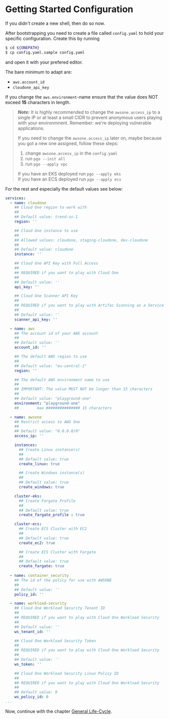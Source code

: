 # Getting Started Configuration

If you didn't create a new shell, then do so now.

After bootstrapping you need to create a file called `config.yaml` to hold your specific configuration. Create this by running

```sh
$ cd ${ONEPATH}
$ cp config.yaml.sample config.yaml
```

and open it with your prefered editor.

The bare minimum to adapt are:

- `aws.account_id`
- `cloudone_api_key`

If you change the `aws.environment`-name ensure that the value does NOT exceed **15** characters in length.

> ***Note:*** It is highly recommended to change the `awsone.access_ip` to a single IP or at least a small CIDR to prevent anonymous users playing with your environmnent. Remember: we're deploying vulnerable applications.
> 
> If you need to change the `awsone.access_ip` later on, maybe because you got a new one assigned, follow these steps:
> 
> 1. change `awsone.access_ip` in the `config.yaml`
> 2. run `pgo --init all`
> 3. run `pgo --apply vpc`
> 
> If you have an EKS deployed run `pgo --apply eks`  
> If you have an ECS deployed run `pgo --apply ecs`

For the rest and especially the default values see below:

```yaml
services:
  - name: cloudone
    ## Cloud One region to work with
    ## 
    ## Default value: trend-us-1
    region: ''

    ## Cloud One instance to use
    ##
    ## Allowed values: cloudone, staging-cloudone, dev-cloudone
    ## 
    ## Default value: cloudone
    instance: ''

    ## Cloud One API Key with Full Access
    ## 
    ## REQUIRED if you want to play with Cloud One
    ##
    ## Default value: ''
    api_key: ''

    ## Cloud One Scanner API Key
    ## 
    ## REQUIRED if you want to play with Artifac Scanning as a Service
    ##
    ## Default value: ''
    scanner_api_key: ''

  - name: aws
    ## The account id of your AWS account
    ## 
    ## Default value: ''
    account_id: ''

    ## The default AWS region to use
    ## 
    ## Default value: "eu-central-1"
    region: ''

    ## The default AWS environment name to use
    ## 
    ## IMPORTANT: The value MUST NOT be longer than 15 characters
    ##
    ## Default value: "playground-one"
    environment: "playground-one"
    ##        max ############### 15 characters

  - name: awsone
    ## Restrict access to AWS One
    ## 
    ## Default value: "0.0.0.0/0"
    access_ip: ''

    instances:
      ## Create Linux instance(s)
      ## 
      ## Default value: true
      create_linux: true

      ## Create Windows instance(s)
      ## 
      ## Default value: true
      create_windows: true

    cluster-eks:
      ## Create Fargate Profile
      ## 
      ## Default value: true
      create_fargate_profile : true

    cluster-ecs:
      ## Create ECS Cluster with EC2
      ## 
      ## Default value: true
      create_ec2: true

      ## Create ECS Cluster with Fargate
      ## 
      ## Default value: true
      create_fargate: true
      
  - name: container_security
    ## The id of the policy for use with AWSONE
    ## 
    ## Default value: ''
    policy_id: ''

  - name: workload-security
    ## Cloud One Workload Security Tenant ID
    ## 
    ## REQUIRED if you want to play with Cloud One Workload Security
    ##
    ## Default value: ''
    ws_tenant_id: ''

    ## Cloud One Workload Security Token
    ## 
    ## REQUIRED if you want to play with Cloud One Workload Security
    ##
    ## Default value: ''
    ws_token: ''

    ## Cloud One Workload Security Linux Policy ID
    ## 
    ## REQUIRED if you want to play with Cloud One Workload Security
    ##
    ## Default value: 0
    ws_policy_id: 0
...
```

Now, continue with the chapter [General Life-Cycle](life-cycle.md).